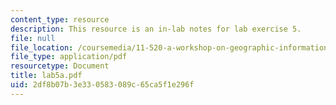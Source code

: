 ```yaml
---
content_type: resource
description: This resource is an in-lab notes for lab exercise 5.
file: null
file_location: /coursemedia/11-520-a-workshop-on-geographic-information-systems-fall-2005/2df8b07b3e330583089c65ca5f1e296f_lab5a.pdf
file_type: application/pdf
resourcetype: Document
title: lab5a.pdf
uid: 2df8b07b-3e33-0583-089c-65ca5f1e296f
---
```

